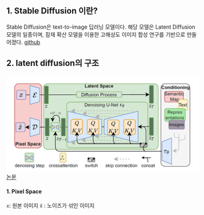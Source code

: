 ## 1. Stable Diffusion 이란?

Stable Diffusion은 text-to-image 딥러닝 모델이다.
해당 모델은 Latent Diffusion 모델의 일종이며, 잠재 확산 모델을 이용한 고해상도 이미지 합성 연구를 기반으로 만들어졌다.
[github](https://github.com/CompVis/stable-diffusion)  



## 2. latent diffusion의 구조

![alt text](image/image.png)
[논문](https://arxiv.org/abs/2112.10752)  

#### 1. Pixel Space
`x`: 원본 이미지
`x̃` : 노이즈가 섞인 이미지

